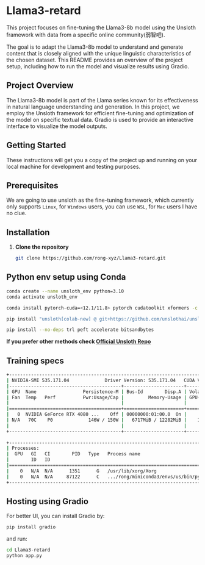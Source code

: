 # Llama3-retard

This project focuses on fine-tuning the Llama3-8b model using the Unsloth framework with data from a specific online community(弱智吧). 

The goal is to adapt the Llama3-8b model to understand and generate content that is closely aligned with the unique linguistic characteristics of the chosen dataset. This README provides an overview of the project setup, including how to run the model and visualize results using Gradio.

## Project Overview

The Llama3-8b model is part of the Llama series known for its effectiveness in natural language understanding and generation. In this project, we employ the Unsloth framework for efficient fine-tuning and optimization of the model on specific textual data. Gradio is used to provide an interactive interface to visualize the model outputs.

## Getting Started

These instructions will get you a copy of the project up and running on your local machine for development and testing purposes.

## Prerequisites

We are going to use unsloth as the fine-tuning framework, which currently only supports `Linux`, for `Windows` users, you can use `WSL`, for `Mac` users I have no clue.


## Installation

1. **Clone the repository**
   ```bash
   git clone https://github.com/rong-xyz/Llama3-retard.git
    ```

## Python env setup using Conda

```bash
conda create --name unsloth_env python=3.10
conda activate unsloth_env

conda install pytorch-cuda=<12.1/11.8> pytorch cudatoolkit xformers -c pytorch -c nvidia -c xformers

pip install "unsloth[colab-new] @ git+https://github.com/unslothai/unsloth.git"

pip install --no-deps trl peft accelerate bitsandbytes
```
**If you prefer other methods check  [Official Unsloth Repo](https://github.com/unslothai/unsloth)**

## Training specs
```bash
+---------------------------------------------------------------------------------------+
| NVIDIA-SMI 535.171.04             Driver Version: 535.171.04   CUDA Version: 12.2     |
|-----------------------------------------+----------------------+----------------------+
| GPU  Name                 Persistence-M | Bus-Id        Disp.A | Volatile Uncorr. ECC |
| Fan  Temp   Perf          Pwr:Usage/Cap |         Memory-Usage | GPU-Util  Compute M. |
|                                         |                      |               MIG M. |
|=========================================+======================+======================|
|   0  NVIDIA GeForce RTX 4080 ...    Off | 00000000:01:00.0  On |                  N/A |
| N/A   70C    P0             146W / 150W |   6717MiB / 12282MiB |    100%      Default |
|                                         |                      |                  N/A |
+-----------------------------------------+----------------------+----------------------+
                                                                                         
+---------------------------------------------------------------------------------------+
| Processes:                                                                            |
|  GPU   GI   CI        PID   Type   Process name                            GPU Memory |
|        ID   ID                                                             Usage      |
|=======================================================================================|
|    0   N/A  N/A      1351      G   /usr/lib/xorg/Xorg                           69MiB |
|    0   N/A  N/A     87122      C   .../rong/miniconda3/envs/us/bin/python     6638MiB |
+---------------------------------------------------------------------------------------+
```

## Hosting using Gradio
For better UI, you can install Gradio by:

```bash
pip install gradio
```

and run:

```bash
cd Llama3-retard
python app.py
```
